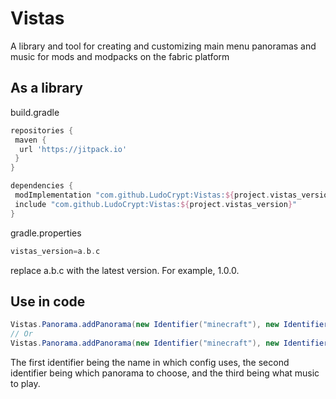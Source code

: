 # Vistas
 A library and tool for creating and customizing main menu panoramas and music for mods and modpacks on the fabric platform

## As a library
build.gradle
```groovy
repositories {
 maven {
  url 'https://jitpack.io'
 }
}
```

```groovy
dependencies {
 modImplementation "com.github.LudoCrypt:Vistas:${project.vistas_version}"
 include "com.github.LudoCrypt:Vistas:${project.vistas_version}"
}
```

gradle.properties
```groovy
vistas_version=a.b.c
```
replace a.b.c with the latest version. For example, 1.0.0.

## Use in code

```java
Vistas.Panorama.addPanorama(new Identifier("minecraft"), new Identifier("textures/gui/title/background/panorama"), new SoundEvent(new Identifier("music.menu")));
// Or
Vistas.Panorama.addPanorama(new Identifier("minecraft"), new Identifier("textures/gui/title/background/panorama"), new MusicSound(new SoundEvent(new Identifier("music.menu")), 20, 600, true));
```
The first identifier being the name in which config uses, the second identifier being which panorama to choose, and the third being what music to play.
